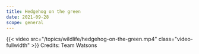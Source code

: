 ```yaml
---
title: Hedgehog on the green
date: 2021-09-28
scope: general
---
```


{{< video src="/topics/wildlife/hedgehog-on-the-green.mp4" class="video-fullwidth" >}}
Credits: Team Watsons
<!--more-->